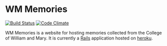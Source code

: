 # WM Memories

[![Build Status](https://travis-ci.com/kddeisz/wm-memories.svg?branch=master)](https://travis-ci.com/kddeisz/wm-memories)
[![Code Climate](https://codeclimate.com/github/kddeisz/wm-memories/badges/gpa.svg)](https://codeclimate.com/github/kddeisz/wm-memories)

WM Memories is a website for hosting memories collected from the College of William and Mary. It is currently a [Rails](http://rubyonrails.org/) application hosted on [heroku](https://www.heroku.com).
